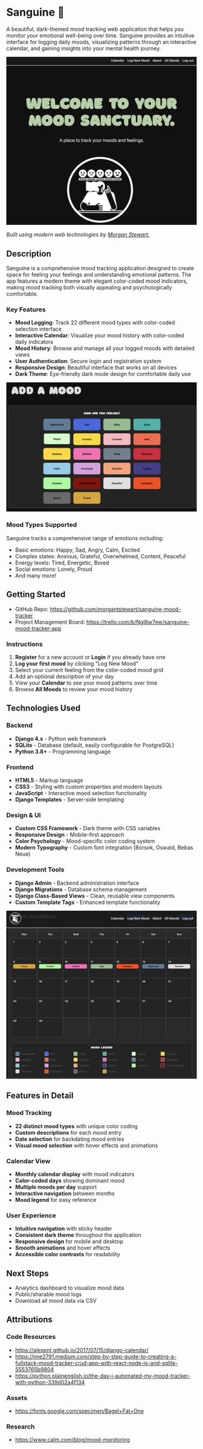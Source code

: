 # Sanguine 🌙

A beautiful, dark-themed mood tracking web application that helps you monitor your emotional well-being over time. Sanguine provides an intuitive interface for logging daily moods, visualizing patterns through an interactive calendar, and gaining insights into your mental health journey.

<img src="sanguine/static/css/images/screenshot1.png" alt="Saguine Homepage Screenshot"/>


*Built using modern web technologies by [Morgan Stewart.](https://github.com/morgantstewart)*



## Description

Sanguine is a comprehensive mood tracking application designed to create space for feeling your feelings and understanding emotional patterns. The app features a modern theme with elegant color-coded mood indicators, making mood tracking both visually appealing and psychologically comfortable.

### Key Features

- **Mood Logging**: Track 22 different mood types with color-coded selection interface
- **Interactive Calendar**: Visualize your mood history with color-coded daily indicators
- **Mood History**: Browse and manage all your logged moods with detailed views
- **User Authentication**: Secure login and registration system
- **Responsive Design**: Beautiful interface that works on all devices
- **Dark Theme**: Eye-friendly dark mode design for comfortable daily use


<img src="sanguine/static/css/images/screenshot2.png" alt="Saguine Add Mood Screenshot"/>


### Mood Types Supported

Sanguine tracks a comprehensive range of emotions including:
- Basic emotions: Happy, Sad, Angry, Calm, Excited
- Complex states: Anxious, Grateful, Overwhelmed, Content, Peaceful
- Energy levels: Tired, Energetic, Bored
- Social emotions: Lonely, Proud
- And many more!



## Getting Started

- GitHub Repo: https://github.com/morgantstewart/sanguine-mood-tracker
- Project Management Board: https://trello.com/b/Ngl8w7ew/sanguine-mood-tracker-app



### Instructions
1. **Register** for a new account or **Login** if you already have one
2. **Log your first mood** by clicking "Log New Mood"
3. Select your current feeling from the color-coded mood grid
4. Add an optional description of your day
5. View your **Calendar** to see your mood patterns over time
6. Browse **All Moods** to review your mood history

## Technologies Used

### Backend
- **Django 4.x** - Python web framework
- **SQLite** - Database (default, easily configurable for PostgreSQL)
- **Python 3.8+** - Programming language

### Frontend
- **HTML5** - Markup language
- **CSS3** - Styling with custom properties and modern layouts
- **JavaScript** - Interactive mood selection functionality
- **Django Templates** - Server-side templating

### Design & UI
- **Custom CSS Framework** - Dark theme with CSS variables
- **Responsive Design** - Mobile-first approach
- **Color Psychology** - Mood-specific color coding system
- **Modern Typography** - Custom font integration (Borsok, Oswald, Bebas Neue)

### Development Tools
- **Django Admin** - Backend administration interface
- **Django Migrations** - Database schema management
- **Django Class-Based Views** - Clean, reusable view components
- **Custom Template Tags** - Enhanced template functionality



<img src="sanguine/static/css/images/screenshot3.png" alt="Saguine Calendar Screenshot"/>

## Features in Detail

### Mood Tracking
- **22 distinct mood types** with unique color coding
- **Custom descriptions** for each mood entry
- **Date selection** for backdating mood entries
- **Visual mood selection** with hover effects and animations

### Calendar View
- **Monthly calendar display** with mood indicators
- **Color-coded days** showing dominant mood
- **Multiple moods per day** support
- **Interactive navigation** between months
- **Mood legend** for easy reference

### User Experience
- **Intuitive navigation** with sticky header
- **Consistent dark theme** throughout the application
- **Responsive design** for mobile and desktop
- **Smooth animations** and hover effects
- **Accessible color contrasts** for readability

## Next Steps
- Analytics dashboard to visualize mood data
- Public/sharable mood logs
- Download all mood data via CSV



## Attributions

### Code Resources
- https://alexpnt.github.io/2017/07/15/django-calendar/
- https://jme2791.medium.com/step-by-step-guide-to-creating-a-fullstack-mood-tracker-crud-app-with-react-node-js-and-sqlite-5553765b9804
- https://python.plainenglish.io/the-day-i-automated-my-mood-tracker-with-python-339d02a4f134

### Assets 
-  https://fonts.google.com/specimen/Bagel+Fat+One

### Research
- https://www.calm.com/blog/mood-monitoring
